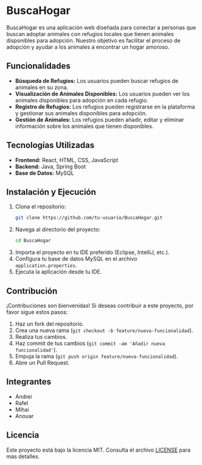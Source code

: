 # BuscaHogar

BuscaHogar es una aplicación web diseñada para conectar a personas que buscan adoptar animales con refugios locales que tienen animales disponibles para adopción. Nuestro objetivo es facilitar el proceso de adopción y ayudar a los animales a encontrar un hogar amoroso.

## Funcionalidades

- **Búsqueda de Refugios:** Los usuarios pueden buscar refugios de animales en su zona.
- **Visualización de Animales Disponibles:** Los usuarios pueden ver los animales disponibles para adopción en cada refugio.
- **Registro de Refugios:** Los refugios pueden registrarse en la plataforma y gestionar sus animales disponibles para adopción.
- **Gestión de Animales:** Los refugios pueden añadir, editar y eliminar información sobre los animales que tienen disponibles.

## Tecnologías Utilizadas

- **Frontend:** React, HTML, CSS, JavaScript
- **Backend:** Java, Spring Boot
- **Base de Datos:** MySQL

## Instalación y Ejecución

1. Clona el repositorio:
    ```bash
    git clone https://github.com/tu-usuario/BuscaHogar.git
    ```
2. Navega al directorio del proyecto:
    ```bash
    cd BuscaHogar
    ```
3. Importa el proyecto en tu IDE preferido (Eclipse, IntelliJ, etc.).
4. Configura tu base de datos MySQL en el archivo `application.properties`.
5. Ejecuta la aplicación desde tu IDE.

## Contribución

¡Contribuciones son bienvenidas! Si deseas contribuir a este proyecto, por favor sigue estos pasos:

1. Haz un fork del repositorio.
2. Crea una nueva rama (`git checkout -b feature/nueva-funcionalidad`).
3. Realiza tus cambios.
4. Haz commit de tus cambios (`git commit -am 'Añadir nueva funcionalidad'`).
5. Empuja la rama (`git push origin feature/nueva-funcionalidad`).
6. Abre un Pull Request.

## Integrantes

- Andrei
- Rafel
- Mihai
- Anouar

## Licencia

Este proyecto está bajo la licencia MIT. Consulta el archivo [LICENSE](LICENSE) para más detalles.

